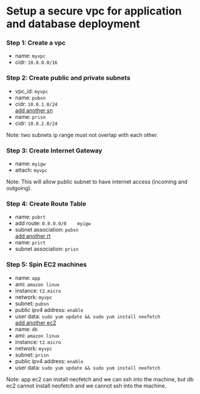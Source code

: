 # Setup a secure vpc for application and database deployment

### Step 1: Create a vpc
- name: `myvpc`
- cidr: `10.0.0.0/16`

### Step 2: Create public and private subnets
- vpc_id: `myvpc`
- name: `pubsn`
- cidr: `10.0.1.0/24`  
<ins> add another sn </ins>
- name: `prisn`
- cidr: `10.0.2.0/24`

Note: two subnets ip range must not overlap with each other.

### Step 3: Create Internet Gateway
- name: `myigw`
- attach: `myvpc`

Note: This will allow public subnet to have internet access (incoming and outgoing).

### Step 4: Create Route Table
- name: `pubrt`
- add route: `0.0.0.0/0    myigw`
- subnet association: `pubsn`  
<ins> add another rt </ins>
- name: `prirt`
- subnet association: `prisn`

### Step 5: Spin EC2 machines
- name: `app`
- ami: `amazon linux`
- instance: `t2.micro`
- network: `myvpc`
- subnet: `pubsn`
- public ipv4 address: `enable`
- user data: `sudo yum update && sudo yum install neofetch`  
<ins> add another ec2 </ins>
- name: `db`
- ami: `amazon linux`
- instance: `t2.micro`
- network: `myvpc`
- subnet: `prisn`
- public ipv4 address: `enable`
- user data: `sudo yum update && sudo yum install neofetch`

Note: app ec2 can install neofetch and we can ssh into the machine, but db ec2 cannot install neofetch and we cannot ssh into the machine.
